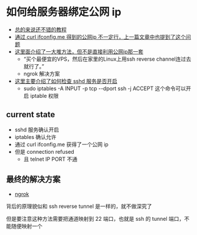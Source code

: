 # 如何给服务器绑定公网 ip

- [总的来说还不错的教程](https://www.zybuluo.com/Tyhj/note/1018828)
- [通过 curl ifconfig.me 得到的公网ip 不一定行，上一篇文章中也提到了这个问题](https://www.zhihu.com/question/67131046)
- [这里面介绍了一大堆方法，但不是直接利用公网ip那一套](https://www.zhihu.com/question/27771692)
  - “买个最便宜的VPS，然后在家里的Linux上用ssh reverse channel连过去就行了。”
  - ngrok 解决方案
- [这里主要介绍了如何检查 sshd 服务是否开启](https://linux.it.net.cn/e/server/ssh/2015/0501/14838.html)
  - sudo iptables -A INPUT -p tcp --dport ssh -j ACCEPT 这个命令可以开启 iptable 权限

## current state

- sshd 服务确认开启
- iptables 确认允许
- 通过 curl ifconfig.me 获得了一个公网 ip
- 但是 connection refused
  - 且 telnet IP PORT 不通

## 最终的解决方案

- [ngrok](https://www.ngrok.cc/)

背后的原理貌似和 ssh reverse tunnel 是一样的，就不做深究了

但是要注意这种方法需要把通道映射到 22 端口，也就是 ssh 的 tunnel 端口，不能随便映射一个